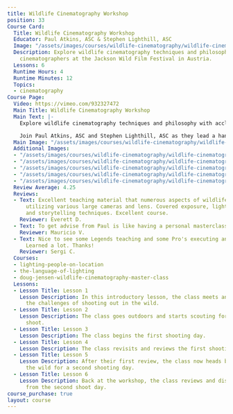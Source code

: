```yaml
---
title: Wildlife Cinematography Workshop
position: 33
Course Card:
  Title: Wildlife Cinematography Workshop
  Educator: Paul Atkins, ASC & Stephen Lighthill, ASC
  Image: "/assets/images/courses/wildlife-cinematography/wildlife-cinematography.jpg"
  Description: Explore wildlife cinematography techniques and philosophy with acclaimed
    cinematographers at the Jackson Wild Film Festival in Austria.
  Lessons: 6
  Runtime Hours: 4
  Runtime Minutes: 12
  Topics:
  - cinematography
Course Page:
  Video: https://vimeo.com/932327472
  Main Title: Wildlife Cinematography Workshop
  Main Text: |-
    Explore wildlife cinematography techniques and philosophy with acclaimed cinematographers at the Jackson Wild Film Festival in Austria.

    Join Paul Atkins, ASC and Stephen Lighthill, ASC as they lead a hands-on workshop that takes you from classroom discussions through real-world field shooting, showing you the challenges and rewards of capturing wildlife on film.
  Main Image: "/assets/images/courses/wildlife-cinematography/wildlife-cinematography-1.jpg"
  Additional Images:
  - "/assets/images/courses/wildlife-cinematography/wildlife-cinematography-2.jpg"
  - "/assets/images/courses/wildlife-cinematography/wildlife-cinematography-3.jpg"
  - "/assets/images/courses/wildlife-cinematography/wildlife-cinematography-4.jpg"
  - "/assets/images/courses/wildlife-cinematography/wildlife-cinematography-5.jpg"
  - "/assets/images/courses/wildlife-cinematography/wildlife-cinematography-6.jpg"
  Review Average: 4.25
  Reviews:
  - Text: Excellent teaching material that numerous aspects of wildlife cinema-photography
      utilizing various large cameras and lens. Covered exposure, lighting, composition,
      and storytelling techniques. Excellent course.
    Reviewer: Everett D.
  - Text: To get advise from Paul is like having a personal masterclass.
    Reviewer: Mauricio V.
  - Text: Nice to see some Legends teaching and some Pro's executing and facing challenges.
      Learned a lot. Thanks!
    Reviewer: Sergi C.
  Courses:
  - lighting-people-on-location
  - the-language-of-lighting
  - doug-jensen-wildlife-cinematography-master-class
  Lessons:
  - Lesson Title: Lesson 1
    Lesson Description: In this introductory lesson, the class meets and discusses
      the challenges of shooting out in the wild.
  - Lesson Title: Lesson 2
    Lesson Description: The class goes outdoors and starts scouting for a location
      shoot.
  - Lesson Title: Lesson 3
    Lesson Description: The class begins the first shooting day.
  - Lesson Title: Lesson 4
    Lesson Description: The class revisits and reviews the first shooting day.
  - Lesson Title: Lesson 5
    Lesson Description: After their first review, the class now heads back out into
      the wild for a second shooting day.
  - Lesson Title: Lesson 6
    Lesson Description: Back at the workshop, the class reviews and discusses footage
      from the second shoot day.
course_purchase: true
layout: course
---
```


